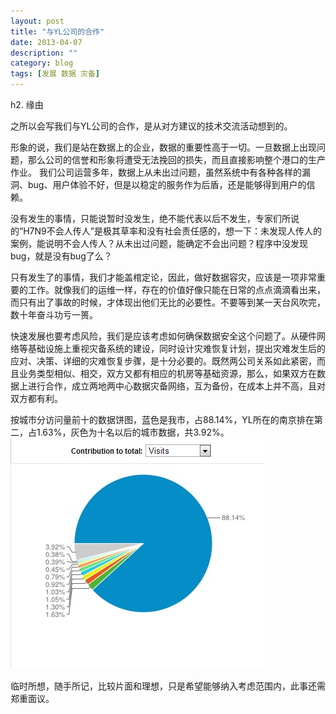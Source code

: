 ```yaml
---
layout: post
title: "与YL公司的合作"
date: 2013-04-07
description: ""
category: blog
tags: [发展 数据 灾备]
---
```

h2. 缘由

之所以会写我们与YL公司的合作，是从对方建议的技术交流活动想到的。

形象的说，我们是站在数据上的企业，数据的重要性高于一切。一旦数据上出现问题，那么公司的信誉和形象将遭受无法挽回的损失，而且直接影响整个港口的生产作业。
我们公司运营多年，数据上从未出过问题，虽然系统中有各种各样的漏洞、bug、用户体验不好，但是以稳定的服务作为后盾，还是能够得到用户的信赖。

没有发生的事情，只能说暂时没发生，绝不能代表以后不发生，专家们所说的“H7N9不会人传人”是极其草率和没有社会责任感的，想一下：未发现人传人的案例，能说明不会人传人？从未出过问题，能确定不会出问题？程序中没发现bug，就是没有bug了么？

只有发生了的事情，我们才能盖棺定论，因此，做好数据容灾，应该是一项非常重要的工作。就像我们的运维一样，存在的价值好像只能在日常的点点滴滴看出来，而只有出了事故的时候，才体现出他们无比的必要性。不要等到某一天台风吹完，数十年奋斗功亏一篑。

快速发展也要考虑风险，我们是应该考虑如何确保数据安全这个问题了。从硬件网络等基础设施上重视灾备系统的建设，同时设计灾难恢复计划，提出灾难发生后的应对、决策、详细的灾难恢复步骤，是十分必要的。既然两公司关系如此紧密，而且业务类型相似、相交，双方又都有相应的机房等基础资源，那么，如果双方在数据上进行合作，成立两地两中心数据灾备网络，互为备份，在成本上并不高，且对双方都有利。

按城市分访问量前十的数据饼图，蓝色是我市，占88.14%，YL所在的南京排在第二，占1.63%，灰色为十名以后的城市数据，共3.92%。
![按城市分访问量前十的数据饼图](/blog/image/gongsihezuo.jpg)

临时所想，随手所记，比较片面和理想，只是希望能够纳入考虑范围内，此事还需郑重面议。
